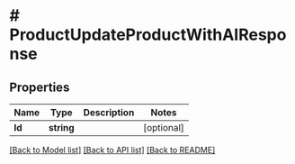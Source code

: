 # # ProductUpdateProductWithAIResponse


## Properties 


Name | Type | Description | Notes
------------ | ------------- | ------------- | -------------
**Id**| **string** |   | [optional]


[[Back to Model list]](../../README.md#models) [[Back to API list]](../../README.md#endpoints) [[Back to README]](../../README.md)

